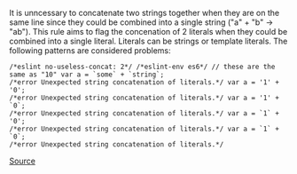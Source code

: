 It is unncessary to concatenate two strings together when they are on the same line since they could be combined into a single string ("a" + "b" -> "ab").
This rule aims to flag the concenation of 2 literals when they could be combined into a single literal. Literals can be strings or template literals.
The following patterns are considered problems:

```
/*eslint no-useless-concat: 2*/ /*eslint-env es6*/ // these are the same as "10" var a = `some` + `string`;
/*error Unexpected string concatenation of literals.*/ var a = '1' + '0';
/*error Unexpected string concatenation of literals.*/ var a = '1' + `0`;
/*error Unexpected string concatenation of literals.*/ var a = `1` + '0';
/*error Unexpected string concatenation of literals.*/ var a = `1` + `0`;
/*error Unexpected string concatenation of literals.*/
```

[Source](http://eslint.org/docs/rules/no-useless-concat)
